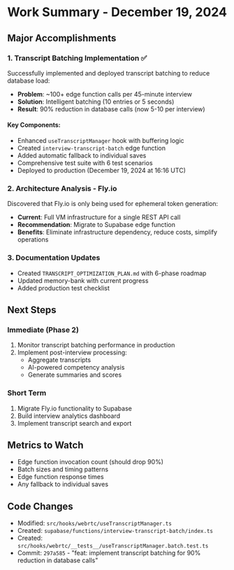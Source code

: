 # Work Summary - December 19, 2024

## Major Accomplishments

### 1. Transcript Batching Implementation ✅
Successfully implemented and deployed transcript batching to reduce database load:

- **Problem**: ~100+ edge function calls per 45-minute interview
- **Solution**: Intelligent batching (10 entries or 5 seconds)
- **Result**: 90% reduction in database calls (now 5-10 per interview)

#### Key Components:
- Enhanced `useTranscriptManager` hook with buffering logic
- Created `interview-transcript-batch` edge function
- Added automatic fallback to individual saves
- Comprehensive test suite with 6 test scenarios
- Deployed to production (December 19, 2024 at 16:16 UTC)

### 2. Architecture Analysis - Fly.io
Discovered that Fly.io is only being used for ephemeral token generation:

- **Current**: Full VM infrastructure for a single REST API call
- **Recommendation**: Migrate to Supabase edge function
- **Benefits**: Eliminate infrastructure dependency, reduce costs, simplify operations

### 3. Documentation Updates
- Created `TRANSCRIPT_OPTIMIZATION_PLAN.md` with 6-phase roadmap
- Updated memory-bank with current progress
- Added production test checklist

## Next Steps

### Immediate (Phase 2)
1. Monitor transcript batching performance in production
2. Implement post-interview processing:
   - Aggregate transcripts
   - AI-powered competency analysis
   - Generate summaries and scores

### Short Term
1. Migrate Fly.io functionality to Supabase
2. Build interview analytics dashboard
3. Implement transcript search and export

## Metrics to Watch
- Edge function invocation count (should drop 90%)
- Batch sizes and timing patterns
- Edge function response times
- Any fallback to individual saves

## Code Changes
- Modified: `src/hooks/webrtc/useTranscriptManager.ts`
- Created: `supabase/functions/interview-transcript-batch/index.ts`
- Created: `src/hooks/webrtc/__tests__/useTranscriptManager.batch.test.ts`
- Commit: `297a585` - "feat: implement transcript batching for 90% reduction in database calls"